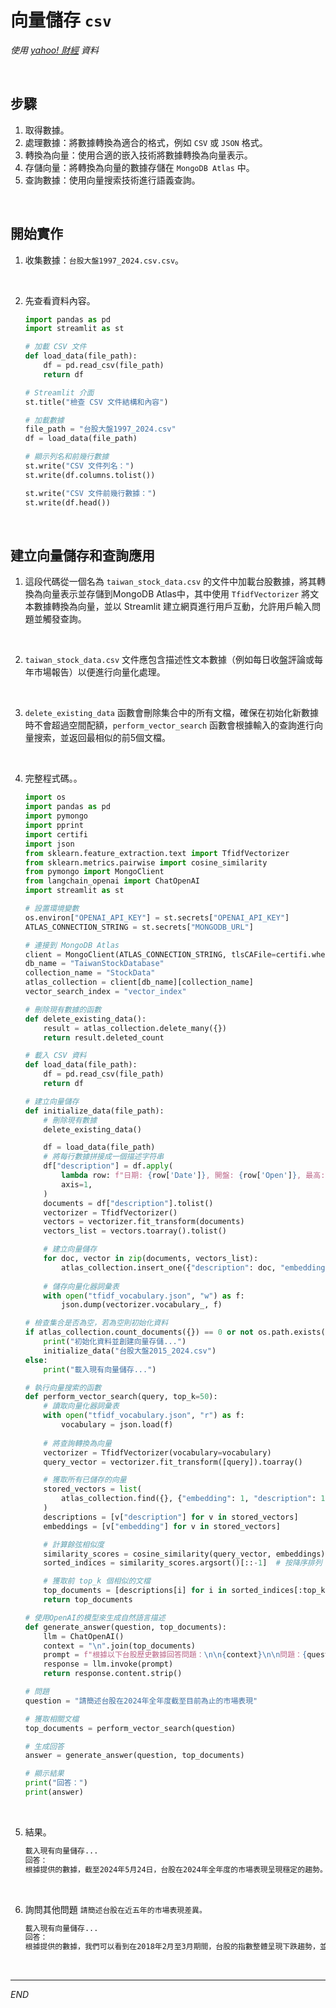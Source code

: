 # 向量儲存 `csv`

_使用 [yahoo! 財經](https://hk.finance.yahoo.com/quote/%5ETWII/history/) 資料_

<br>

## 步驟

1. 取得數據。
2. 處理數據：將數據轉換為適合的格式，例如 `CSV` 或 `JSON` 格式。
3. 轉換為向量：使用合適的嵌入技術將數據轉換為向量表示。
4. 存儲向量：將轉換為向量的數據存儲在 `MongoDB Atlas` 中。
5. 查詢數據：使用向量搜索技術進行語義查詢。

<br>

## 開始實作

1. 收集數據：`台股大盤1997_2024.csv.csv`。

<br>

2. 先查看資料內容。

    ```python
    import pandas as pd
    import streamlit as st

    # 加載 CSV 文件
    def load_data(file_path):
        df = pd.read_csv(file_path)
        return df

    # Streamlit 介面
    st.title("檢查 CSV 文件結構和內容")

    # 加載數據
    file_path = "台股大盤1997_2024.csv"
    df = load_data(file_path)

    # 顯示列名和前幾行數據
    st.write("CSV 文件列名：")
    st.write(df.columns.tolist())

    st.write("CSV 文件前幾行數據：")
    st.write(df.head())
    ```

<br>

## 建立向量儲存和查詢應用

1. 這段代碼從一個名為 `taiwan_stock_data.csv` 的文件中加載台股數據，將其轉換為向量表示並存儲到MongoDB Atlas中，其中使用 `TfidfVectorizer` 將文本數據轉換為向量，並以 Streamlit 建立網頁進行用戶互動，允許用戶輸入問題並觸發查詢。

<br>

2. `taiwan_stock_data.csv` 文件應包含描述性文本數據（例如每日收盤評論或每年市場報告）以便進行向量化處理。

<br>

3. `delete_existing_data` 函數會刪除集合中的所有文檔，確保在初始化新數據時不會超過空間配額，`perform_vector_search` 函數會根據輸入的查詢進行向量搜索，並返回最相似的前5個文檔。

<br>

4. 完整程式碼。。

    ```python
    import os
    import pandas as pd
    import pymongo
    import pprint
    import certifi
    import json
    from sklearn.feature_extraction.text import TfidfVectorizer
    from sklearn.metrics.pairwise import cosine_similarity
    from pymongo import MongoClient
    from langchain_openai import ChatOpenAI
    import streamlit as st

    # 設置環境變數
    os.environ["OPENAI_API_KEY"] = st.secrets["OPENAI_API_KEY"]
    ATLAS_CONNECTION_STRING = st.secrets["MONGODB_URL"]

    # 連接到 MongoDB Atlas
    client = MongoClient(ATLAS_CONNECTION_STRING, tlsCAFile=certifi.where())
    db_name = "TaiwanStockDatabase"
    collection_name = "StockData"
    atlas_collection = client[db_name][collection_name]
    vector_search_index = "vector_index"

    # 刪除現有數據的函數
    def delete_existing_data():
        result = atlas_collection.delete_many({})
        return result.deleted_count

    # 載入 CSV 資料
    def load_data(file_path):
        df = pd.read_csv(file_path)
        return df

    # 建立向量儲存
    def initialize_data(file_path):
        # 刪除現有數據
        delete_existing_data()

        df = load_data(file_path)
        # 將每行數據拼接成一個描述字符串
        df["description"] = df.apply(
            lambda row: f"日期: {row['Date']}, 開盤: {row['Open']}, 最高: {row['High']}, 最低: {row['Low']}, 收盤: {row['Close']}, 調整後收盤: {row['Adj Close']}, 成交量: {row['Volume']}",
            axis=1,
        )
        documents = df["description"].tolist()
        vectorizer = TfidfVectorizer()
        vectors = vectorizer.fit_transform(documents)
        vectors_list = vectors.toarray().tolist()

        # 建立向量儲存
        for doc, vector in zip(documents, vectors_list):
            atlas_collection.insert_one({"description": doc, "embedding": vector})
        
        # 儲存向量化器詞彙表
        with open("tfidf_vocabulary.json", "w") as f:
            json.dump(vectorizer.vocabulary_, f)

    # 檢查集合是否為空，若為空則初始化資料
    if atlas_collection.count_documents({}) == 0 or not os.path.exists("tfidf_vocabulary.json"):
        print("初始化資料並創建向量存儲...")
        initialize_data("台股大盤2015_2024.csv")
    else:
        print("載入現有向量儲存...")

    # 執行向量搜索的函數
    def perform_vector_search(query, top_k=50):
        # 讀取向量化器詞彙表
        with open("tfidf_vocabulary.json", "r") as f:
            vocabulary = json.load(f)
        
        # 將查詢轉換為向量
        vectorizer = TfidfVectorizer(vocabulary=vocabulary)
        query_vector = vectorizer.fit_transform([query]).toarray()

        # 獲取所有已儲存的向量
        stored_vectors = list(
            atlas_collection.find({}, {"embedding": 1, "description": 1, "_id": 0})
        )
        descriptions = [v["description"] for v in stored_vectors]
        embeddings = [v["embedding"] for v in stored_vectors]

        # 計算餘弦相似度
        similarity_scores = cosine_similarity(query_vector, embeddings).flatten()
        sorted_indices = similarity_scores.argsort()[::-1]  # 按降序排列

        # 獲取前 top_k 個相似的文檔
        top_documents = [descriptions[i] for i in sorted_indices[:top_k]]
        return top_documents

    # 使用OpenAI的模型來生成自然語言描述
    def generate_answer(question, top_documents):
        llm = ChatOpenAI()
        context = "\n".join(top_documents)
        prompt = f"根據以下台股歷史數據回答問題：\n\n{context}\n\n問題：{question}\n\n回答："
        response = llm.invoke(prompt)
        return response.content.strip()

    # 問題
    question = "請簡述台股在2024年全年度截至目前為止的市場表現"

    # 獲取相關文檔
    top_documents = perform_vector_search(question)

    # 生成回答
    answer = generate_answer(question, top_documents)

    # 顯示結果
    print("回答：")
    print(answer)

    ```

<br>

5. 結果。

    ```bash
    載入現有向量儲存...
    回答：
    根據提供的數據，截至2024年5月24日，台股在2024年全年度的市場表現呈現穩定的趨勢。從開盤價、最高價、最低價、收盤價以及成交量等數據來看，台股整體呈現出波動較小、交易活躍的特徵。在此期間內，台股的收盤價呈現逐步上升的趨勢，表明投資者對於台股的信心增強，市場整體氛圍較為積極。然而，需要更多數據來進一步評估全年度的市場表現，以獲得更全面的分析結果。
    ```

<br>

6. 詢問其他問題 `請簡述台股在近五年的市場表現差異。`

    ```bash
    載入現有向量儲存...
    回答：
    根據提供的數據，我們可以看到在2018年2月至3月期間，台股的指數整體呈現下跌趨勢，並且波動幅度較大。而在2017年底至2018年初，台股指數則呈現較為穩定的表現。這顯示台股在近五年的市場表現存在較大的差異，且受到多個因素的影響，包括全球經濟環境、政治局勢、國際貿易關係等。投資者應該密切關注市場動態，制定合適的投資策略以應對市場波動。
    ```

<br>

___

_END_